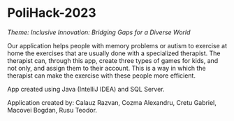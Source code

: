 # PoliHack-2023

*Theme: Inclusive Innovation: Bridging Gaps for a Diverse World*

Our application helps people with memory problems or autism to exercise at home the exercises that are usually done with a specialized therapist.
The therapist can, through this app, create three types of games for kids, and not only, and assign them to their account.
This is a way in which the therapist can make the exercise with these people more efficient.

App created using Java (IntelliJ IDEA) and SQL Server.

Application created by:
Calauz Razvan, 
Cozma Alexandru, 
Cretu Gabriel, 
Macovei Bogdan, 
Rusu Teodor.
